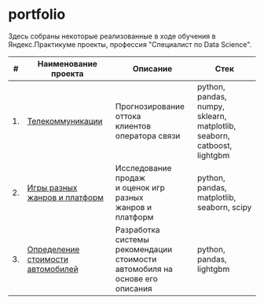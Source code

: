# portfolio
Здесь собраны некоторые реализованные в ходе обучения в Яндекс.Практикуме проекты, профессия "Специалист по Data Science".

| #    | Наименование проекта                | Описание                                                     | Стек                                                         |
| ---- | ------------------------------------------------------------ | ------------------------------------------------------------ | ------------------------------------------------------------ |
| 1.   | [Телекоммуникации](https://github.com/tananyushka/portfolio/blob/master/telecommunications/telecommunications.ipynb) | Прогнозирование оттока <br/> клиентов оператора связи | python, pandas, numpy, sklearn, matplotlib, seaborn, catboost, lightgbm       |
| 2.   | [Игры разных жанров и платформ](https://github.com/tananyushka/portfolio/blob/master/games/games.ipynb) | Исследование продаж <br/> и оценок игр разных <br/> жанров и платформ | python, pandas, matplotlib, seaborn, scipy       |
| 3.   | [Определение стоимости автомобилей](https://github.com/tananyushka/portfolio/blob/master/cars/cars.ipynb) | Разработка системы<br/>  рекомендации стоимости <br/> автомобиля на основе его описания | python, pandas, lightgbm       |
